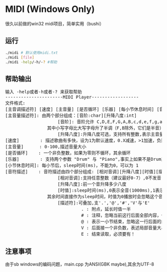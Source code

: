 # MIDI (Windows Only)
很久以前做的win32 midi项目，简单实用（bushi）
## 运行
```bash
./midi # 默认使用midi.txt
./midi [file]
./midi -help/-h/-? #帮助
```
## 帮助输出
<pre>
输入 -help或者-h或者-? 来获取帮助
----------------------MIDI Player------------------
文件格式:
[主音调描述符] [速度] [主音量] [是否循环] [乐器] [每小节休息时间] [音符描述]...
[主音量描述符]: 由两个部分组成：[音阶:char][升降八度:int]
                    [音阶]: 音阶允许 C,D,E,F,G,A,B,c,d,e,f,g,a,b
                其中小写字母比大写字母升了半调（F,B除外，它们是半音）
                    [升降八度]:升降八度可选，支持所有整数,表示主音量升降八度数量，一般不填
[速度]        : 描述歌曲有多快，设为1为默认速度，0.X减速，>1加速，负数倒放
[主音量]      : 0-100,描述音量大小
[是否循环]    : 一个非负整数，如果为零则不循环，其余循环
[乐器]        : 支持两个参数 "Drum" 与 "Piano",事实上如果不是Drum其余全为Paino
[小节休息时间]: 每小节后，sleep时间(ms)，不能为0，可以为 1
[音符描述]    : 音符描述由四个部分组成: [相对音调][升降八度][时值][描述符]
                    [相对音调]:支持任意整数（建议最好0-7）,0不发音
                    [升降八度]:前一个音升降多少八度
                    [时值]:sleep时间(ms),0表示全音(1000ms),1表示半音(500ms),2表示四分音符(250ms),3表示八分音符(125ms)
                其余时间直接作为sleep时间，时值为0播放时会忽略这个音符，但是解析时会读取
                    [描述符]:可叠加,支'.','@','#','V'与'E'
                             . : 附点，延长时值一半
                             # : 注释，忽略当前这行后面全部内容，优先级第二大,但是会导致当前音符无法加入列表中
                             @ : 表示一小节结束，忽略这一行后面的内容
                             V : 后面接一个非负数，表述局部音量大小切换
                             E : 结束读取，必须要有！
</pre>
## 注意事项
由于sb windows的编码问题，main.cpp 为ANSI(GBK maybe),其余为UTF-8
